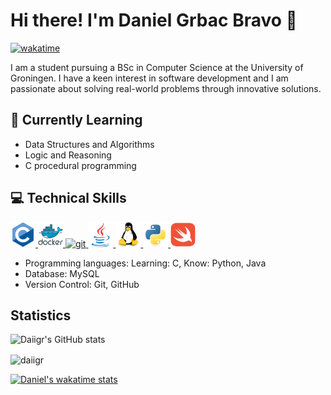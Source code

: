 # Hi there! I'm Daniel Grbac Bravo 👋

[![wakatime](https://wakatime.com/badge/user/f84f446e-f24e-4763-8876-87a675a4751f.svg)](https://wakatime.com/@f84f446e-f24e-4763-8876-87a675a4751f)

I am a student pursuing a BSc in Computer Science at the University of Groningen. I have a keen interest in software development and I am passionate about solving real-world problems through innovative solutions.

## 🌱 Currently Learning

- Data Structures and Algorithms
- Logic and Reasoning 
- C  procedural programming

## 💻 Technical Skills

<p align="left"> <a href="https://www.cprogramming.com/" target="_blank" rel="noreferrer"> <img src="https://raw.githubusercontent.com/devicons/devicon/master/icons/c/c-original.svg" alt="c" width="40" height="40"/> </a> <a href="https://www.docker.com/" target="_blank" rel="noreferrer"> <img src="https://raw.githubusercontent.com/devicons/devicon/master/icons/docker/docker-original-wordmark.svg" alt="docker" width="40" height="40"/> </a> <a href="https://git-scm.com/" target="_blank" rel="noreferrer"> <img src="https://www.vectorlogo.zone/logos/git-scm/git-scm-icon.svg" alt="git" width="40" height="40"/> </a> <a href="https://www.java.com" target="_blank" rel="noreferrer"> <img src="https://raw.githubusercontent.com/devicons/devicon/master/icons/java/java-original.svg" alt="java" width="40" height="40"/> </a> <a href="https://www.linux.org/" target="_blank" rel="noreferrer"> <img src="https://raw.githubusercontent.com/devicons/devicon/master/icons/linux/linux-original.svg" alt="linux" width="40" height="40"/> </a> <a href="https://www.python.org" target="_blank" rel="noreferrer"> <img src="https://raw.githubusercontent.com/devicons/devicon/master/icons/python/python-original.svg" alt="python" width="40" height="40"/> </a> <a href="https://developer.apple.com/swift/" target="_blank" rel="noreferrer"> <img src="https://raw.githubusercontent.com/devicons/devicon/master/icons/swift/swift-original.svg" alt="swift" width="40" height="40"/> </a> </p>

- Programming languages:  Learning: C, Know: Python, Java
- Database: MySQL
- Version Control: Git, GitHub



##  Statistics

![Daiigr's GitHub stats](https://github-readme-stats.vercel.app/api?username=anuraghazra&theme=dark&show_icons=false)

<p><img align="center" src="https://github-readme-stats.vercel.app/api/top-langs?username=daiigr&show_icons=true&locale=en&layout=compact&theme=dark" alt="daiigr" /></p>


[![Daniel's wakatime stats](https://github-readme-stats.vercel.app/api/wakatime?username=daiigr&theme=dark&layout=compact)](https://github.com/anuraghazra/github-readme-stats)